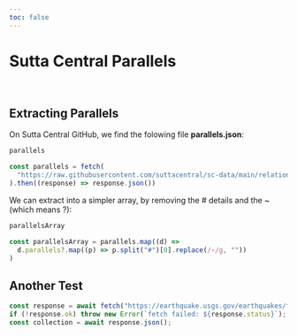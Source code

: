 ```yaml
---
toc: false
---
```


# Sutta Central Parallels
<br>

## Extracting Parallels

On Sutta Central GitHub, we find the folowing file __parallels.json__:

```js
parallels
```

```js echo
const parallels = fetch(
  "https://raw.githubusercontent.com/suttacentral/sc-data/main/relationship/parallels.json"
).then((response) => response.json())
```

We can extract into a simpler array, by removing the # details and the ~ (which means ?):

```js
parallelsArray
```

```js echo
const parallelsArray = parallels.map((d) =>
  d.parallels?.map((p) => p.split("#")[0].replace(/~/g, ""))
)
```

## Another Test

```js echo
const response = await fetch("https://earthquake.usgs.gov/earthquakes/feed/v1.0/summary/all_day.geojson");
if (!response.ok) throw new Error(`fetch failed: ${response.status}`);
const collection = await response.json();
```